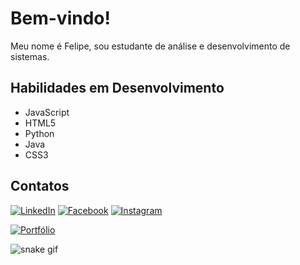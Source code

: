 # Bem-vindo!

Meu nome é Felipe, sou estudante de análise e desenvolvimento de sistemas.



## Habilidades em Desenvolvimento

- JavaScript
- HTML5
- Python
- Java
- CSS3

## Contatos

[![LinkedIn](https://img.shields.io/badge/LinkedIn-Connect-blue?style=for-the-badge&logo=linkedin)](https://www.linkedin.com/in/felipe-renan-ramos-439691206/)
[![Facebook](https://img.shields.io/badge/Facebook-Follow-blue?style=for-the-badge&logo=facebook)](https://www.facebook.com/felipe.renanramos)
[![Instagram](https://img.shields.io/badge/Instagram-Follow-blue?style=for-the-badge&logo=instagram)](https://www.instagram.com/frroad)

[![Portfólio](https://img.shields.io/badge/Portf%C3%B3lio-Iniciante-green?style=for-the-badge)](https://frroad.github.io/portifolio/)

![snake gif](https://github.com/frroad/SEU_REPOSITORIO/blob/output/github-contribution-grid-snake.svg)




